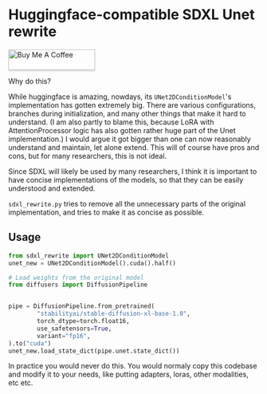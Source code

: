 # Huggingface-compatible SDXL Unet rewrite

<a href="https://www.buymeacoffee.com/simoryu" target="_blank"><img src="https://www.buymeacoffee.com/assets/img/custom_images/orange_img.png" alt="Buy Me A Coffee" style="height: 41px !important;width: 174px !important;box-shadow: 0px 3px 2px 0px rgba(190, 190, 190, 0.5) !important;-webkit-box-shadow: 0px 3px 2px 0px rgba(190, 190, 190, 0.5) !important;" ></a>


Why do this?

While huggingface is amazing, nowdays, its `UNet2DConditionModel`'s implementation has gotten extremely big. There are various configurations, branches during initialization, and many other things that make it hard to understand. (I am also partly to blame this, because LoRA with AttentionProcessor logic has also gotten rather huge part of the Unet implementation.) I would argue it got bigger than one can now reasonably understand and maintain, let alone extend. This will of course have pros and cons, but for many researchers, this is not ideal. 

Since SDXL will likely be used by many researchers, I think it is important to have concise implementations of the models, so that they can be easily understood and extended.

`sdxl_rewrite.py` tries to remove all the unnecessary parts of the original implementation, and tries to make it as concise as possible.

## Usage

```python
from sdxl_rewrite import UNet2DConditionModel
unet_new = UNet2DConditionModel().cuda().half()

# Load weights from the original model
from diffusers import DiffusionPipeline


pipe = DiffusionPipeline.from_pretrained(
        "stabilityai/stable-diffusion-xl-base-1.0",
        torch_dtype=torch.float16,
        use_safetensors=True,
        variant="fp16",
).to("cuda")
unet_new.load_state_dict(pipe.unet.state_dict())

```

In practice you would never do this. You would normaly copy this codebase and modify it to your needs, like putting adapters, loras, other modalities, etc etc.
